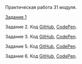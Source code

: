 Практическая работа 31 модуля.

<a href="task1" target="_blank">Задание 1</a>

Задание 2. Код <a href="https://github.com/evg13ny/module14_homework/blob/main/task2.js" target="_blank">GitHub</a>, <a href="https://codepen.io/evg13ny/pen/ExWJYBE" target="_blank">CodePen</a>.

Задание 3. Код <a href="https://github.com/evg13ny/module14_homework/blob/main/task3/task3.js" target="_blank">GitHub</a>, <a href="https://codepen.io/evg13ny/pen/PopgQdg" target="_blank">CodePen</a>.

Задание 5. Код <a href="https://github.com/evg13ny/module14_homework/blob/main/task5.js" target="_blank">GitHub</a>, <a href="https://codepen.io/evg13ny/pen/XWMQBmV" target="_blank">CodePen</a>.

Задание 6. Код <a href="https://github.com/evg13ny/module14_homework/blob/main/task6.js" target="_blank">GitHub</a>, <a href="https://codepen.io/evg13ny/pen/abJrvoE" target="_blank">CodePen</a>.